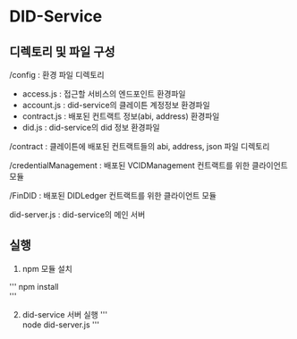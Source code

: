 # DID-Service


## 디렉토리 및 파일 구성 

/config : 환경 파일 디렉토리
- access.js : 접근할 서비스의 엔드포인트 환경파일 
- account.js : did-service의 클레이튼 계정정보 환경파일
- contract.js : 배포된 컨트랙트 정보(abi, address) 환경파일
- did.js : did-service의 did 정보 환경파일

/contract : 클레이튼에 배포된 컨트랙트들의 abi, address, json 파일 디렉토리

/credentialManagement : 배포된 VCIDManagement 컨트랙트를 위한 클라이언트 모듈

/FinDID : 배포된 DIDLedger 컨트랙트를 위한 클라이언트 모듈

did-server.js : did-service의 메인 서버 


## 실행

1. npm 모듈 설치

'''
npm install  
'''

2. did-service 서버 실행 
'''    
node did-server.js 
'''

